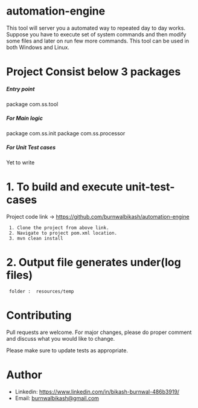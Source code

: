 # automation-engine
This tool will server you a automated way to repeated day to day works. Suppose you have to execute set of system commands and then modify some files and later on run few more commands.
This tool can be used in both Windows and Linux.

# Project Consist below 3 packages
##### Entry point
  package com.ss.tool

##### For Main logic

package com.ss.init
package com.ss.processor

##### For Unit Test cases

Yet to write

# 1. To build and execute unit-test-cases
Project code link -> https://github.com/burnwalbikash/automation-engine

     1. Clone the project from above link.
     2. Navigate to project pom.xml location.
     3. mvn clean install
# 2. Output file generates under(log files)
     folder :  resources/temp

# Contributing
Pull requests are welcome. For major changes, please do proper comment and discuss what you would like to change.

Please make sure to update tests as appropriate.

# Author
- Linkedin: https://www.linkedin.com/in/bikash-burnwal-486b3919/
- Email: burnwalbikash@gmail.com
